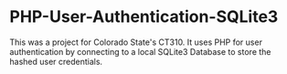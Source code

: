 # PHP-User-Authentication-SQLite3

This was a project for Colorado State's CT310. It uses PHP for user authentication by connecting to a local SQLite3 Database to store the hashed user credentials.
